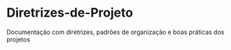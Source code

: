 # Diretrizes-de-Projeto
Documentação com diretrizes, padrões de organização e boas práticas dos projetos
